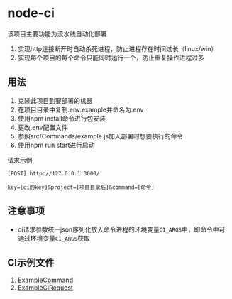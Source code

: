 # node-ci

<p>该项目主要功能为流水线自动化部署</p>

1. 实现http连接断开时自动杀死进程，防止进程存在时间过长（linux/win）
2. 实现每个项目的每个命令只能同时运行一个，防止重复操作进程过多

## 用法
1. 克隆此项目到要部署的机器
2. 在项目目录中复制.env.example并命名为.env
3. 使用npm install命令进行包安装
4. 更改.env配置文件
5. 参照src/Commands/example.js加入部署时想要执行的命令
6. 使用npm run start进行启动

请求示例
```
[POST] http://127.0.0.1:3000/

key=[ci的key]&project=[项目目录名]&command=[命令]
```

## 注意事项
+ ci请求参数统一json序列化放入命令进程的环境变量````CI_ARGS````中，即命令中可通过环境变量````CI_ARGS````获取

## CI示例文件
1. [ExampleCommand](./src/Commands/example.js)
2. [ExampleCiRequest](./example.sh)